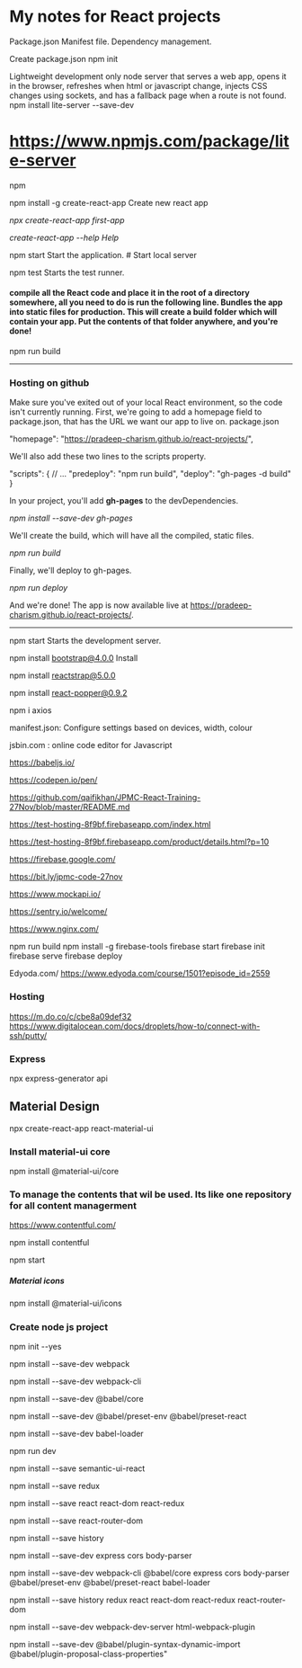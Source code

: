 # My notes for React projects

Package.json
Manifest file. Dependency management.


Create package.json
npm init

Lightweight development only node server that serves a web app, opens it in the browser, refreshes when html or javascript change, injects CSS changes using sockets, and has a fallback page when a route is not found.
npm install lite-server --save-dev
# https://www.npmjs.com/package/lite-server

npm 

npm install -g create-react-app	Create new react app
 
_npx create-react-app first-app_

_create-react-app --help	Help_

npm start	Start the application. # Start local server

npm test	  Starts the test runner.

#### compile all the React code and place it in the root of a directory somewhere, all you need to do is run the following line. Bundles the app into static files for production. This will create a build folder which will contain your app. Put the contents of that folder anywhere, and you're done!
npm run build	

----

### Hosting on github
Make sure you've exited out of your local React environment, so the code isn't currently running. First, we're going to add a homepage field to package.json, that has the URL we want our app to live on.
package.json

"homepage": "https://pradeep-charism.github.io/react-projects/",

We'll also add these two lines to the scripts property.

"scripts": {
  // ...
  "predeploy": "npm run build",
  "deploy": "gh-pages -d build"
}

In your project, you'll add **gh-pages** to the devDependencies.

_npm install --save-dev gh-pages_

We'll create the build, which will have all the compiled, static files.

_npm run build_

Finally, we'll deploy to gh-pages.

_npm run deploy_

And we're done! The app is now available live at https://pradeep-charism.github.io/react-projects/.

----



npm start	Starts the development server.

npm install bootstrap@4.0.0	Install 

npm install reactstrap@5.0.0	

npm install react-popper@0.9.2	

npm i axios	

manifest.json: Configure settings based on devices, width, colour

jsbin.com : online code editor for Javascript

https://babeljs.io/

https://codepen.io/pen/

https://github.com/qaifikhan/JPMC-React-Training-27Nov/blob/master/README.md


https://test-hosting-8f9bf.firebaseapp.com/index.html

https://test-hosting-8f9bf.firebaseapp.com/product/details.html?p=10

https://firebase.google.com/

https://bit.ly/jpmc-code-27nov

https://www.mockapi.io/

https://sentry.io/welcome/

https://www.nginx.com/


npm run build
npm install -g firebase-tools
firebase start
firebase init
firebase serve
firebase deploy


Edyoda.com/
https://www.edyoda.com/course/1501?episode_id=2559

### Hosting
https://m.do.co/c/cbe8a09def32
https://www.digitalocean.com/docs/droplets/how-to/connect-with-ssh/putty/


### Express
npx express-generator api


Material Design
---------------
npx create-react-app react-material-ui

### Install material-ui core
npm install @material-ui/core

### To manage the contents that wil be used. Its like one repository for all content managerment
https://www.contentful.com/

npm install contentful

npm start

##### Material icons
npm install @material-ui/icons


#####
### Create node js project
npm init --yes

npm install --save-dev webpack

npm install --save-dev webpack-cli

npm install --save-dev @babel/core

npm install --save-dev @babel/preset-env @babel/preset-react

npm install --save-dev babel-loader 

npm run dev

npm install --save semantic-ui-react

npm install --save redux

npm install --save react react-dom react-redux

npm install --save react-router-dom

npm install --save history

npm install --save-dev express cors body-parser

npm install --save-dev webpack-cli @babel/core express cors body-parser @babel/preset-env @babel/preset-react babel-loader 

npm install --save history redux react react-dom react-redux react-router-dom

npm install --save-dev webpack-dev-server html-webpack-plugin

npm install --save-dev @babel/plugin-syntax-dynamic-import @babel/plugin-proposal-class-properties"